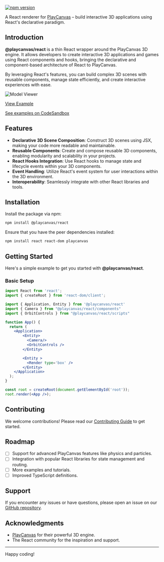 [![npm version](https://img.shields.io/npm/v/@playcanvas/react.svg)](https://www.npmjs.com/package/@playcanvas/react)

A React renderer for [PlayCanvas](https://github.com/playcanvas/engine) – build interactive 3D applications using React's declarative paradigm.

## Introduction

**@playcanvas/react** is a thin React wrapper around the PlayCanvas 3D engine. It allows developers to create interactive 3D applications and games using React components and hooks, bringing the declarative and component-based architecture of React to PlayCanvas.

By leveraging React's features, you can build complex 3D scenes with reusable components, manage state efficiently, and create interactive experiences with ease.

![Model Viewer](https://github.com/user-attachments/assets/1e85caa8-b61a-4c97-99e5-cb117fc6b338)

[View Example](https://codesandbox.io/p/sandbox/upbeat-wave-d4s6ty?file=%2Fsrc%2FApp.jsx)

[See examples on CodeSandbox](https://codesandbox.io/examples/package/@playcanvas/react)

## Features

- **Declarative 3D Scene Composition**: Construct 3D scenes using JSX, making your code more readable and maintainable.
- **Reusable Components**: Create and compose reusable 3D components, enabling modularity and scalability in your projects.
- **React Hooks Integration**: Use React hooks to manage state and lifecycle events within your 3D components.
- **Event Handling**: Utilize React's event system for user interactions within the 3D environment.
- **Interoperability**: Seamlessly integrate with other React libraries and tools.

## Installation

Install the package via npm:

```bash
npm install @playcanvas/react
```

Ensure that you have the peer dependencies installed:

```bash
npm install react react-dom playcanvas
```

## Getting Started

Here's a simple example to get you started with **@playcanvas/react**.

### Basic Setup

```jsx
import React from 'react';
import { createRoot } from 'react-dom/client';

import { Application, Entity } from '@playcanvas/react'
import { Camera } from "@playcanvas/react/components"
import { OrbitControls } from "@playcanvas/react/scripts"

function App() {
  return (
    <Application>
        <Entity>
          <Camera/>
          <OrbitControls />
        </Entity>

        <Entity >
          <Render type='box' />
        </Entity>
    </Application>
  );
}

const root = createRoot(document.getElementById('root'));
root.render(<App />);
```

## Contributing

We welcome contributions! Please read our [Contributing Guide](https://github.com/playcanvas/engine/blob/main/.github/CONTRIBUTING.md) to get started.

## Roadmap

- [ ] Support for advanced PlayCanvas features like physics and particles.
- [ ] Integration with popular React libraries for state management and routing.
- [ ] More examples and tutorials.
- [ ] Improved TypeScript definitions.

## Support

If you encounter any issues or have questions, please open an issue on our [GitHub repository](https://github.com/playcanvas/playcanvas-react/issues).

## Acknowledgments

- [PlayCanvas](https://playcanvas.com/) for their powerful 3D engine.
- The React community for the inspiration and support.

---

Happy coding!

